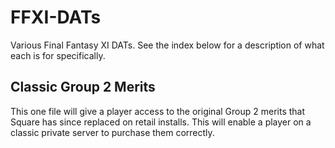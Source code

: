 # FFXI-DATs

Various Final Fantasy XI DATs. See the index below for a description of what each is for specifically.

## Classic Group 2 Merits

This one file will give a player access to the original Group 2 merits that Square has since replaced on retail installs. This will enable a player on a classic private server to purchase them correctly.
